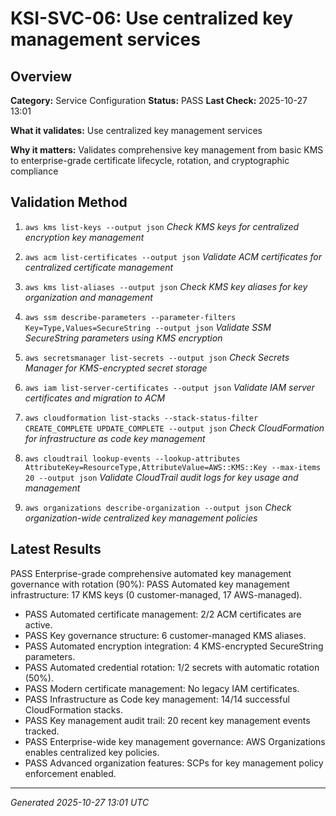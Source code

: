 # KSI-SVC-06: Use centralized key management services

## Overview

**Category:** Service Configuration
**Status:** PASS
**Last Check:** 2025-10-27 13:01

**What it validates:** Use centralized key management services

**Why it matters:** Validates comprehensive key management from basic KMS to enterprise-grade certificate lifecycle, rotation, and cryptographic compliance

## Validation Method

1. `aws kms list-keys --output json`
   *Check KMS keys for centralized encryption key management*

2. `aws acm list-certificates --output json`
   *Validate ACM certificates for centralized certificate management*

3. `aws kms list-aliases --output json`
   *Check KMS key aliases for key organization and management*

4. `aws ssm describe-parameters --parameter-filters Key=Type,Values=SecureString --output json`
   *Validate SSM SecureString parameters using KMS encryption*

5. `aws secretsmanager list-secrets --output json`
   *Check Secrets Manager for KMS-encrypted secret storage*

6. `aws iam list-server-certificates --output json`
   *Validate IAM server certificates and migration to ACM*

7. `aws cloudformation list-stacks --stack-status-filter CREATE_COMPLETE UPDATE_COMPLETE --output json`
   *Check CloudFormation for infrastructure as code key management*

8. `aws cloudtrail lookup-events --lookup-attributes AttributeKey=ResourceType,AttributeValue=AWS::KMS::Key --max-items 20 --output json`
   *Validate CloudTrail audit logs for key usage and management*

9. `aws organizations describe-organization --output json`
   *Check organization-wide centralized key management policies*

## Latest Results

PASS Enterprise-grade comprehensive automated key management governance with rotation (90%): PASS Automated key management infrastructure: 17 KMS keys (0 customer-managed, 17 AWS-managed).
- PASS Automated certificate management: 2/2 ACM certificates are active.
- PASS Key governance structure: 6 customer-managed KMS aliases.
- PASS Automated encryption integration: 4 KMS-encrypted SecureString parameters.
- PASS Automated credential rotation: 1/2 secrets with automatic rotation (50%).
- PASS Modern certificate management: No legacy IAM certificates.
- PASS Infrastructure as Code key management: 14/14 successful CloudFormation stacks.
- PASS Key management audit trail: 20 recent key management events tracked.
- PASS Enterprise-wide key management governance: AWS Organizations enables centralized key policies.
- PASS Advanced organization features: SCPs for key management policy enforcement enabled.

---
*Generated 2025-10-27 13:01 UTC*